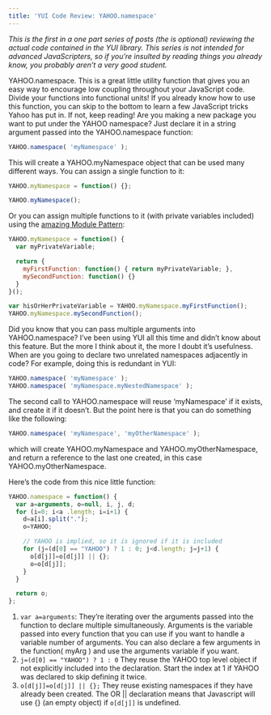 ```yaml
---
title: 'YUI Code Review: YAHOO.namespace'
---
```


*This is the first in a one part series of posts (the is optional) reviewing the actual code contained in the YUI library. This series is not intended for advanced JavaScripters, so if you’re insulted by reading things you already know, you probably aren’t a very good student.*

YAHOO.namespace. This is a great little utility function that gives you an easy way to encourage low coupling throughout your JavaScript code. Divide your functions into functional units! If you already know how to use this function, you can skip to the bottom to learn a few JavaScript tricks Yahoo has put in. If not, keep reading! Are you making a new package you want to put under the YAHOO namespace? Just declare it in a string argument passed into the YAHOO.namespace function:

``` js
YAHOO.namespace( 'myNamespace' );
```

This will create a YAHOO.myNamespace object that can be used many different ways. You can assign a single function to it:

``` js
YAHOO.myNamespace = function() {};

YAHOO.myNamespace();
```

Or you can assign multiple functions to it (with private variables included) using the [amazing Module Pattern][1]:

 [1]: http://yuiblog.com/blog/2007/06/12/module-pattern/

``` js
YAHOO.myNamespace = function() {
  var myPrivateVariable;

  return {
    myFirstFunction: function() { return myPrivateVariable; },
    mySecondFunction: function() {}
  }
}();

var hisOrHerPrivateVariable = YAHOO.myNamespace.myFirstFunction();
YAHOO.myNamespace.mySecondFunction();
```

Did you know that you can pass multiple arguments into YAHOO.namespace? I’ve been using YUI all this time and didn’t know about this feature. But the more I think about it, the more I doubt it’s usefulness. When are you going to declare two unrelated namespaces adjacently in code? For example, doing this is redundant in YUI:

``` js
YAHOO.namespace( 'myNamespace' );
YAHOO.namespace( 'myNamespace.myNestedNamespace' );
```

The second call to YAHOO.namespace will reuse ‘myNamespace’ if it exists, and create it if it doesn’t. But the point here is that you can do something like the following:

``` js
YAHOO.namespace( 'myNamespace', 'myOtherNamespace' );
```

which will create YAHOO.myNamespace and YAHOO.myOtherNamespace, and return a reference to the last one created, in this case YAHOO.myOtherNamespace.

Here’s the code from this nice little function:

``` js
YAHOO.namespace = function() {
  var a=arguments, o=null, i, j, d;
  for (i=0; i<a .length; i=i+1) {
    d=a[i].split(".");
    o=YAHOO;

    // YAHOO is implied, so it is ignored if it is included
    for (j=(d[0] == "YAHOO") ? 1 : 0; j<d.length; j=j+1) {
      o[d[j]]=o[d[j]] || {};
      o=o[d[j]];
    }
  }

  return o;
};
```

1. `var a=arguments`: They’re iterating over the arguments passed into the function to declare multiple simultaneously. Arguments is the variable passed into every function that you can use if you want to handle a variable number of arguments. You can also declare a few arguments in the function( myArg ) and use the arguments variable if you want.
1. `j=(d[0] == "YAHOO") ? 1 : 0` They reuse the YAHOO top level object if not explicitly included into the declaration. Start the index at 1 if YAHOO was declared to skip defining it twice.
1. `o[d[j]]=o[d[j]] || {};` They reuse existing namespaces if they have already been created. The OR || declaration means that Javascript will use {} (an empty object) if `o[d[j]]` is undefined.
